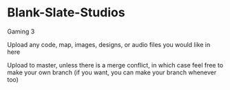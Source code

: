# Blank-Slate-Studios
Gaming 3

Upload any code, map, images, designs, or audio files you would like in here

Upload to master, unless there is a merge conflict, in which case feel free to make your own branch
(if you want, you can make your branch whenever too)

